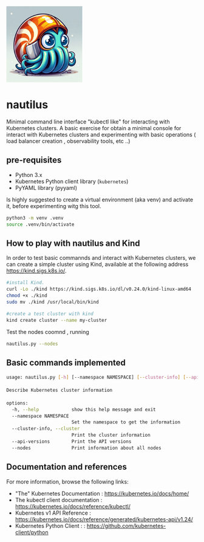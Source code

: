 <img src="images/nautilus.jpg" alt="nautilus logo" width="200" height="200">

# nautilus
Minimal command line interface "kubectl like" for interacting with Kubernetes clusters. A basic exercise for obtain a minimal console for interact with Kubernetes clusters and experimenting with basic operations ( load balancer creation , observability tools, etc ..)

## pre-requisites

- Python 3.x
- Kubernetes Python client library (`kubernetes`)
- PyYAML library (pyyaml)

Is highly suggested to create a virtual environment (aka venv)  and activate it, before experimenting witg this tool. 

```bash
python3 -m venv .venv
source .venv/bin/activate
```

## How to play with nautilus and Kind 

In order to test basic commannds and interact with Kubernetes clusters, we can create a simple cluster using Kind, available at the following address <https://kind.sigs.k8s.io/>.

```sh
#install Kind.
curl -Lo ./kind https://kind.sigs.k8s.io/dl/v0.24.0/kind-linux-amd64
chmod +x ./kind
sudo mv ./kind /usr/local/bin/kind
```

```sh
#create a test cluster with kind
kind create cluster --name my-cluster
```
Test the nodes coomnd , running 
```sh
nautilus.py --nodes
```
## Basic commands implemented 
```sh
usage: nautilus.py [-h] [--namespace NAMESPACE] [--cluster-info] [--api-versions] [--nodes]

Describe Kubernetes cluster information

options:
  -h, --help            show this help message and exit
  --namespace NAMESPACE
                        Set the namespace to get the information
  --cluster-info, --cluster
                        Print the cluster information
  --api-versions        Print the API versions
  --nodes               Print information about all nodes
```
## Documentation and references

For more information, browse the following links:

- "The" Kubernetes Documentation  : <https://kubernetes.io/docs/home/>
- The kubectl client documentation : <https://kubernetes.io/docs/reference/kubectl/>
- Kubernetes v1 API Reference  : <https://kubernetes.io/docs/reference/generated/kubernetes-api/v1.24/>
- Kubernetes Python Client : : <https://github.com/kubernetes-client/python>


